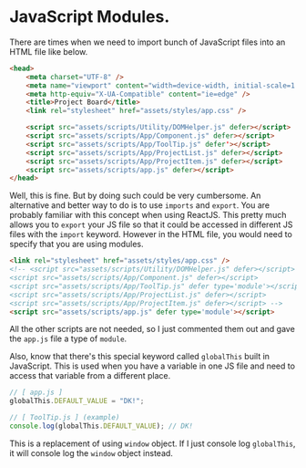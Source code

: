 # JavaScript Modules.

There are times when we need to import bunch of JavaScript files into an HTML file like below.

```html
<head>
    <meta charset="UTF-8" />
    <meta name="viewport" content="width=device-width, initial-scale=1.0" />
    <meta http-equiv="X-UA-Compatible" content="ie=edge" />
    <title>Project Board</title>
    <link rel="stylesheet" href="assets/styles/app.css" />

    <script src="assets/scripts/Utility/DOMHelper.js" defer></script>
    <script src="assets/scripts/App/Component.js" defer></script>
    <script src="assets/scripts/App/ToolTip.js" defer'></script>
    <script src="assets/scripts/App/ProjectList.js" defer></script>
    <script src="assets/scripts/App/ProjectItem.js" defer></script>
    <script src="assets/scripts/app.js" defer></script>
</head>
```

Well, this is fine. But by doing such could be very cumbersome. An alternative and better way to do is to use `imports` and `export`. You are probably familiar with this concept when using ReactJS. This pretty much allows you to `export` your JS file so that it could be accessed in different JS files with the `import` keyword.
However in the HTML file, you would need to specify that you are using modules.

```html
<link rel="stylesheet" href="assets/styles/app.css" />
<!-- <script src="assets/scripts/Utility/DOMHelper.js" defer></script>
<script src="assets/scripts/App/Component.js" defer></script>
<script src="assets/scripts/App/ToolTip.js" defer type='module'></script>
<script src="assets/scripts/App/ProjectList.js" defer></script>
<script src="assets/scripts/App/ProjectItem.js" defer></script> -->
<script src="assets/scripts/app.js" defer type='module'></script>
```

All the other scripts are not needed, so I just commented them out and gave the `app.js` file a type of `module`.

Also, know that there's this special keyword called `globalThis` built in JavaScript. This is used when you have a variable in one JS file and need to access that variable from a different place.

```javascript
// [ app.js ]
globalThis.DEFAULT_VALUE = "DK!";

// [ ToolTip.js ] (example)
console.log(globalThis.DEFAULT_VALUE); // DK!
```

This is a replacement of using `window` object. If I just console log `globalThis`, it will console log the `window` object instead.